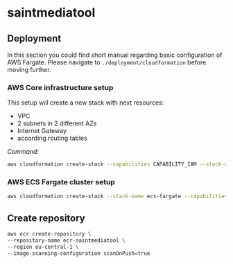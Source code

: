 # saintmediatool

## Deployment
In this section you could find short manual regarding basic configuration of AWS Fargate. 
Please navigate to `./deployment/cloudformation` before moving further.

### AWS Core infrastructure setup
This setup will create a new stack with next resources: 
* VPC
* 2 subnets in 2 different AZs
* Internet Gateway
* according routing tables

*Command*:  

```bash
aws cloudformation create-stack --capabilities CAPABILITY_IAM --stack-name ecs-core-infrastructure --template-body file://./core-infrastructure-setup.yml
```

### AWS ECS Fargate cluster setup

```bash
aws cloudformation create-stack --stack-name ecs-fargate --capabilities CAPABILITY_IAM --template-body file://./ecs-fargate-via-cloudformation.yml
```
## Create repository

```bash
aws ecr create-repository \
--repository-name ecr-saintmediatool \
--region eu-central-1 \
--image-scanning-configuration scanOnPush=true
```